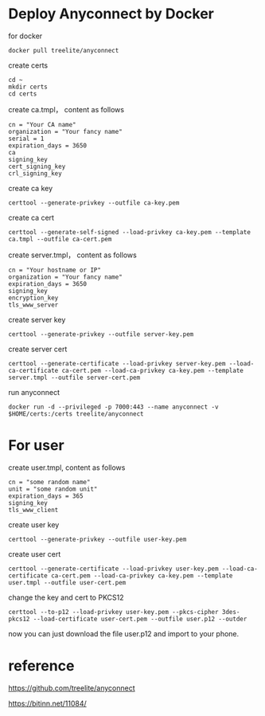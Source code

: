 Deploy Anyconnect by Docker
===

for docker
```
docker pull treelite/anyconnect
```

create certs
```
cd ~
mkdir certs
cd certs
```

create ca.tmpl， content as follows
```
cn = "Your CA name"
organization = "Your fancy name"
serial = 1
expiration_days = 3650
ca
signing_key
cert_signing_key
crl_signing_key
```

create ca key
```
certtool --generate-privkey --outfile ca-key.pem
```

create ca cert
```
certtool --generate-self-signed --load-privkey ca-key.pem --template ca.tmpl --outfile ca-cert.pem
```

create server.tmpl， content as follows
```
cn = "Your hostname or IP"
organization = "Your fancy name"
expiration_days = 3650
signing_key
encryption_key
tls_www_server
```

create server key
```
certtool --generate-privkey --outfile server-key.pem
```

create server cert
```
certtool --generate-certificate --load-privkey server-key.pem --load-ca-certificate ca-cert.pem --load-ca-privkey ca-key.pem --template server.tmpl --outfile server-cert.pem
```

run anyconnect
```
docker run -d --privileged -p 7000:443 --name anyconnect -v $HOME/certs:/certs treelite/anyconnect
```

For user
===
create user.tmpl, content as follows
```
cn = "some random name"
unit = "some random unit"
expiration_days = 365
signing_key
tls_www_client
```

create user key
```
certtool --generate-privkey --outfile user-key.pem
```

create user cert
```
certtool --generate-certificate --load-privkey user-key.pem --load-ca-certificate ca-cert.pem --load-ca-privkey ca-key.pem --template user.tmpl --outfile user-cert.pem
```

change the key and cert to PKCS12
```
certtool --to-p12 --load-privkey user-key.pem --pkcs-cipher 3des-pkcs12 --load-certificate user-cert.pem --outfile user.p12 --outder
```

now you can just download the file user.p12 and import to your phone.



reference
===
https://github.com/treelite/anyconnect

https://bitinn.net/11084/
